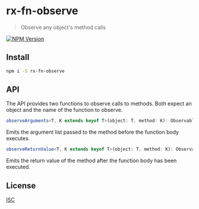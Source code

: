 # rx-fn-observe

> Observe any object's method calls

[![NPM Version][npm-image]][npm-url]

## Install

```bash
npm i -S rx-fn-observe
```

## API

The API provides two functions to observe calls to methods.
Both expect an object and the name of the function to observe.

```ts
observeArguments<T, K extends keyof T>(object: T, method: K): Observable<ArgumentList<T[K]>>
```

Emits the argument list passed to the method before the function body executes.

```ts
observeReturnValue<T, K extends keyof T>(object: T, method: K): Observable<ReturnType<T[K]>>
```

Emits the return value of the method after the function body has been executed.

## License

[ISC](LICENSE)

[npm-image]: https://img.shields.io/npm/v/rx-fn-observe.svg
[npm-url]: https://npmjs.org/package/rx-fn-observe
